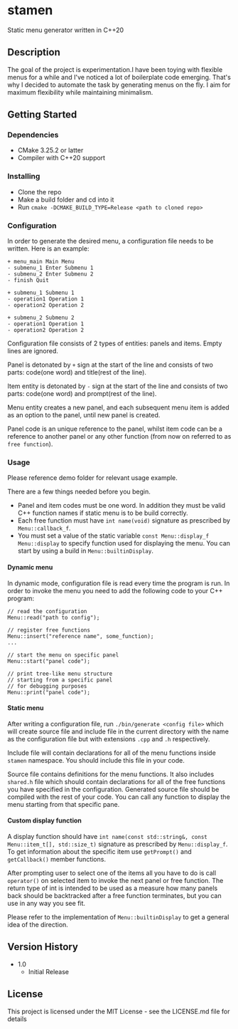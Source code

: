 # stamen

Static menu generator written in C++20


## Description

The goal of the project is experimentation.I have been toying with flexible
menus for a while and I've noticed a lot of boilerplate code emerging. That's
why I decided to automate the task by generating menus on the fly. I aim for
maximum flexibility while maintaining minimalism.


## Getting Started

### Dependencies

* CMake 3.25.2 or latter
* Compiler with C++20 support


### Installing

* Clone the repo
* Make a build folder and cd into it
* Run `cmake -DCMAKE_BUILD_TYPE=Release <path to cloned repo>`


### Configuration

In order to generate the desired menu, a configuration file needs to be
written. Here is an example:
```
+ menu_main Main Menu
- submenu_1 Enter Submenu 1
- submenu_2 Enter Submenu 2
- finish Quit

+ submenu_1 Submenu 1
- operation1 Operation 1
- operation2 Operation 2

+ submenu_2 Submenu 2
- operation1 Operation 1
- operation2 Operation 2
```

Configuration file consists of 2 types of entities: panels and items. Empty
lines are ignored.

Panel is detonated by `+` sign at the start of the line and consists of two
parts: code(one word) and title(rest of the line).

Item entity is detonated by `-` sign at the start of the line and consists of
two parts: code(one word) and prompt(rest of the line).

Menu entity creates a new panel, and each subsequent menu item is added as an
option to the panel, until new panel is created.

Panel code is an unique reference to the panel, whilst item code can be a
reference to another panel or any other function (from now on referred to as
`free function`).


### Usage

Please reference demo folder for relevant usage example.

There are a few things needed before you begin.

* Panel and item codes must be one word. In addition they must be valid C++
function names if static menu is to be build correctly.
* Each free function must have `int name(void)` signature as prescribed by
`Menu::callback_f`.
* You must set a value of the static variable `const Menu::display_f
Menu::display` to specify function used for displaying the menu. You can start
by using a build in `Menu::builtinDisplay`.


#### Dynamic menu

In dynamic mode, configuration file is read every time the program is run. In
order to invoke the menu you need to add the following code to your C++
program:

```
// read the configuration
Menu::read("path to config");

// register free functions
Menu::insert("reference name", some_function);
...

// start the menu on specific panel
Menu::start("panel code");

// print tree-like menu structure
// starting from a specific panel
// for debugging purposes
Menu::print("panel code");
```

#### Static menu

After writing a configuration file, run `./bin/generate <config file>` which
will create source file and include file in the current directory with the name
as the configuration file but with extensions `.cpp` and `.h` respectively.

Include file will contain declarations for all of the menu functions inside
`stamen` namespace. You should include this file in your code.

Source file contains definitions for the menu functions. It also includes
`shared.h` file which should contain declarations for all of the free functions
you have specified in the configuration. Generated source file should be
compiled with the rest of your code. You can call any function to display the
menu starting from that specific pane.


#### Custom display function

A display function should have `int name(const std::string&, const
Menu::item_t[], std::size_t)` signature as prescribed by `Menu::display_f`. To
get information about the specific item use `getPrompt()` and `getCallback()`
member functions.

After prompting user to select one of the items all you have to do is call
`operator()` on selected item to invoke the next panel or free function. The
return type of int is intended to be used as a measure how many panels back
should be backtracked after a free function terminates, but you can use in any
way you see fit.

Please refer to the implementation of `Menu::builtinDisplay` to get a general
idea of the direction.


## Version History

* 1.0
    * Initial Release


## License

This project is licensed under the MIT License - see the LICENSE.md file for details

